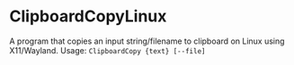 # ClipboardCopyLinux
A program that copies an input string/filename to clipboard on Linux using X11/Wayland.
Usage: `ClipboardCopy {text} [--file]`
